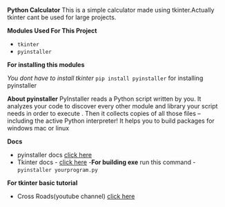 **Python Calculator**
This is a simple calculator made using tkinter.Actually tkinter cant be used for large projects.


**Modules Used For This Project**
- `tkinter`
- `pyinstaller`


**For installing this modules**


*You dont have to install tkinter*
`pip install pyinstaller` for installing pyinstaller


**About pyinstaller**
PyInstaller reads a Python script written by you. It analyzes your code to discover every other module and library your script needs in order to execute
. Then it collects copies of all those files – including the active Python interpreter!
It helps you to build packages for windows mac or linux


**Docs**
- pyinstaller docs [click here](https://www.pyinstaller.org/documentation.html)
- Tkinter docs - [click here](https://docs.python.org/3/library/tk.html)
-**For building exe**
run this command - `pyinstaller yourprogram.py`


**For tkinter basic tutorial**
- Cross Roads(youtube channel)  [click here](https://www.youtube.com/watch?v=NMSRifzm7AQ)